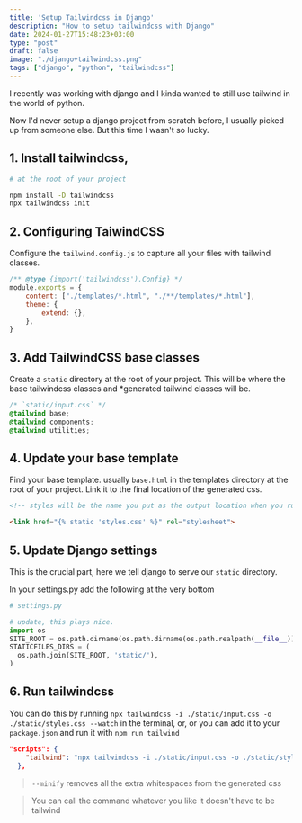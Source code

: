 ```yaml
---
title: 'Setup Tailwindcss in Django'
description: "How to setup tailwindcss with Django"
date: 2024-01-27T15:48:23+03:00
type: "post"
draft: false
image: "./django+tailwindcss.png"
tags: ["django", "python", "tailwindcss"]
---
```


I recently was working with django and I kinda wanted to still use tailwind in the world of python.

Now I'd never setup a django project from scratch before, I usually picked up from someone else. But this time I wasn't so lucky.


## 1. Install tailwindcss,

```sh
# at the root of your project

npm install -D tailwindcss
npx tailwindcss init
```

## 2. Configuring TaiwindCSS

Configure the `tailwind.config.js` to capture all your files with tailwind classes.

```js
/** @type {import('tailwindcss').Config} */
module.exports = {
    content: ["./templates/*.html", "./**/templates/*.html"],
    theme: {
        extend: {},
    },
}
```



## 3. Add TailwindCSS base classes

Create a `static` directory at the root of your project. This will be where
the base tailwindcss classes and *generated tailwind classes will be.

```css
/* `static/input.css` */
@tailwind base;
@tailwind components;
@tailwind utilities;
```

## 4. Update your base template
Find your base template. usually `base.html` in the templates directory at the root of your project.
Link it to the final location of the generated css.
```html
<!-- styles will be the name you put as the output location when you run tailwind -->

<link href="{% static 'styles.css' %}" rel="stylesheet">
```

## 5. Update Django settings

This is the crucial part, here we tell django to serve our `static` directory.

In your settings.py add the following at the very bottom
```py
# settings.py

# update, this plays nice.
import os
SITE_ROOT = os.path.dirname(os.path.dirname(os.path.realpath(__file__)))
STATICFILES_DIRS = (
  os.path.join(SITE_ROOT, 'static/'),
)


```


## 6. Run tailwindcss

You can do this by running `npx tailwindcss -i ./static/input.css -o ./static/styles.css --watch` in the terminal,
or, or you can add it to your `package.json` and run it with `npm run tailwind`


```json
"scripts": {
    "tailwind": "npx tailwindcss -i ./static/input.css -o ./static/styles.css --watch --minify"
  },
```
> `--minify` removes all the extra whitespaces from the generated css


> You can call the command whatever you like it doesn't have to be tailwind


